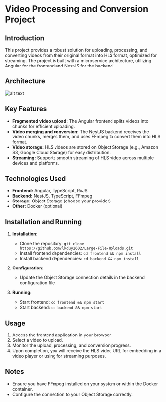 ﻿# Video Processing and Conversion Project

## Introduction

This project provides a robust solution for uploading, processing, and converting videos from their original format into HLS format, optimized for streaming. The project is built with a microservice architecture, utilizing Angular for the frontend and NestJS for the backend.

## Architecture

![alt text](https://lh3.googleusercontent.com/d/1ERgEKw24HLtiV3l8VyiTtm-VziekaRiF)

## Key Features

- **Fragmented video upload:** The Angular frontend splits videos into chunks for efficient uploading.
- **Video merging and conversion:** The NestJS backend receives the video chunks, merges them, and uses FFmpeg to convert them into HLS format.
- **Video storage:** HLS videos are stored on Object Storage (e.g., Amazon S3, Google Cloud Storage) for easy distribution.
- **Streaming:** Supports smooth streaming of HLS video across multiple devices and platforms.

## Technologies Used

- **Frontend:** Angular, TypeScript, RxJS
- **Backend:** NestJS, TypeScript, FFmpeg
- **Storage:** Object Storage (choose your provider)
- **Other:** Docker (optional)

## Installation and Running

1. **Installation:**

   - Clone the repository: `git clone https://github.com/lkduy2602/Large-File-Uploads.git`
   - Install frontend dependencies: `cd frontend && npm install`
   - Install backend dependencies: `cd backend && npm install`

2. **Configuration:**

   - Update the Object Storage connection details in the backend configuration file.

3. **Running:**
   - Start frontend: `cd frontend && npm start`
   - Start backend: `cd backend && npm start`

## Usage

1. Access the frontend application in your browser.
2. Select a video to upload.
3. Monitor the upload, processing, and conversion progress.
4. Upon completion, you will receive the HLS video URL for embedding in a video player or using for streaming purposes.

## Notes

- Ensure you have FFmpeg installed on your system or within the Docker container.
- Configure the connection to your Object Storage correctly.
